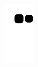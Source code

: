 ![snake gif](https://github.com/AlanCoelhoGomes/AlanCoelhoGomes/blob/output/github-contribution-grid-snake.svg)



